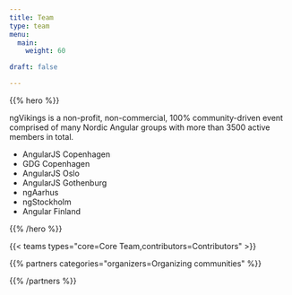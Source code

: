 ```yaml
---
title: Team
type: team
menu:
  main:
    weight: 60

draft: false

---
```


{{% hero %}}

ngVikings is a non-profit, non-commercial, 100% community-driven event comprised of many Nordic Angular groups with more than 3500 active members in total.

* AngularJS Copenhagen
* GDG Copenhagen
* AngularJS Oslo
* AngularJS Gothenburg
* ngAarhus
* ngStockholm
* Angular Finland

{{% /hero %}}


{{< teams types="core=Core Team,contributors=Contributors" >}}


{{% partners categories="organizers=Organizing communities" %}}

{{% /partners %}}
